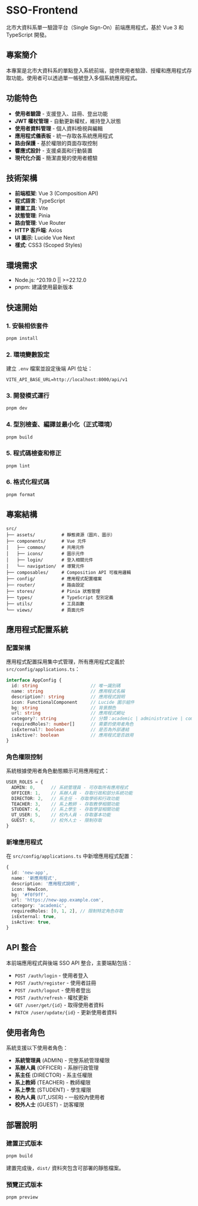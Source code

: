 # SSO-Frontend

北市大資科系單一驗證平台（Single Sign-On）前端應用程式，基於 Vue 3 和 TypeScript 開發。

## 專案簡介

本專案是北市大資科系的單點登入系統前端，提供使用者驗證、授權和應用程式存取功能。使用者可以透過單一帳號登入多個系統應用程式。

## 功能特色

- **使用者驗證** - 支援登入、註冊、登出功能
- **JWT 權杖管理** - 自動更新權杖，維持登入狀態
- **使用者資料管理** - 個人資料檢視與編輯
- **應用程式儀表板** - 統一存取各系統應用程式
- **路由保護** - 基於權限的頁面存取控制
- **響應式設計** - 支援桌面和行動裝置
- **現代化介面** - 簡潔直覺的使用者體驗

## 技術架構

- **前端框架**: Vue 3 (Composition API)
- **程式語言**: TypeScript
- **建置工具**: Vite
- **狀態管理**: Pinia
- **路由管理**: Vue Router
- **HTTP 客戶端**: Axios
- **UI 圖示**: Lucide Vue Next
- **樣式**: CSS3 (Scoped Styles)

## 環境需求

- Node.js: ^20.19.0 || >=22.12.0
- pnpm: 建議使用最新版本

## 快速開始

### 1. 安裝相依套件

```sh
pnpm install
```

### 2. 環境變數設定

建立 `.env` 檔案並設定後端 API 位址：

```env
VITE_API_BASE_URL=http://localhost:8000/api/v1
```

### 3. 開發模式運行

```sh
pnpm dev
```

### 4. 型別檢查、編譯並最小化（正式環境）

```sh
pnpm build
```

### 5. 程式碼檢查和修正

```sh
pnpm lint
```

### 6. 格式化程式碼

```sh
pnpm format
```

## 專案結構

```
src/
├── assets/          # 靜態資源（圖片、圖示）
├── components/      # Vue 元件
│   ├── common/      # 共用元件
│   ├── icons/       # 圖示元件
│   ├── login/       # 登入相關元件
│   └── navigation/  # 導覽元件
├── composables/     # Composition API 可複用邏輯
├── config/          # 應用程式配置檔案
├── router/          # 路由設定
├── stores/          # Pinia 狀態管理
├── types/           # TypeScript 型別定義
├── utils/           # 工具函數
└── views/           # 頁面元件
```

## 應用程式配置系統

### 配置架構

應用程式配置採用集中式管理，所有應用程式定義於 `src/config/applications.ts`：

```typescript
interface AppConfig {
  id: string                    // 唯一識別碼
  name: string                  // 應用程式名稱
  description?: string          // 應用程式說明
  icon: FunctionalComponent     // Lucide 圖示組件
  bg: string                    // 背景顏色
  url: string                   // 應用程式網址
  category?: string             // 分類：academic | administrative | communication | tools | system
  requiredRoles?: number[]      // 需要的使用者角色
  isExternal?: boolean          // 是否為外部連結
  isActive?: boolean            // 應用程式是否啟用
}
```

### 角色權限控制

系統根據使用者角色動態顯示可用應用程式：

```typescript
USER_ROLES = {
  ADMIN: 0,      // 系統管理員 - 可存取所有應用程式
  OFFICER: 1,    // 系辦人員 - 存取行政和部分系統功能
  DIRECTOR: 2,   // 系主任 - 存取學術和行政功能
  TEACHER: 3,    // 系上教師 - 存取教學相關功能
  STUDENT: 4,    // 系上學生 - 存取學習相關功能
  UT_USER: 5,    // 校內人員 - 存取基本功能
  GUEST: 6,      // 校外人士 - 限制存取
}
```

### 新增應用程式

在 `src/config/applications.ts` 中新增應用程式配置：

```typescript
{
  id: 'new-app',
  name: '新應用程式',
  description: '應用程式說明',
  icon: NewIcon,
  bg: '#f0f9ff',
  url: 'https://new-app.example.com',
  category: 'academic',
  requiredRoles: [0, 1, 2], // 限制特定角色存取
  isExternal: true,
  isActive: true,
}
```

## API 整合

本前端應用程式與後端 SSO API 整合，主要端點包括：

- `POST /auth/login` - 使用者登入
- `POST /auth/register` - 使用者註冊
- `POST /auth/logout` - 使用者登出
- `POST /auth/refresh` - 權杖更新
- `GET /user/get/{id}` - 取得使用者資料
- `PATCH /user/update/{id}` - 更新使用者資料

## 使用者角色

系統支援以下使用者角色：

- **系統管理員** (ADMIN) - 完整系統管理權限
- **系辦人員** (OFFICER) - 系辦行政管理
- **系主任** (DIRECTOR) - 系主任權限
- **系上教師** (TEACHER) - 教師權限
- **系上學生** (STUDENT) - 學生權限
- **校內人員** (UT_USER) - 一般校內使用者
- **校外人士** (GUEST) - 訪客權限

## 部署說明

### 建置正式版本

```sh
pnpm build
```

建置完成後，`dist/` 資料夾包含可部署的靜態檔案。

### 預覽正式版本

```sh
pnpm preview
```
